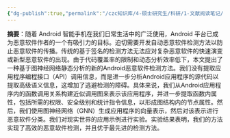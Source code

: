 ```yaml
---
{"dg-publish":true,"permalink":"/czc知识库/4-硕士研究生/科研/1-文献阅读笔记/2-图神经网络相关/202012.GNN_AMD：基于图神经网络调用图的 Android 恶意软件检测 Android Malware Detection based on Call Graph via Graph Neural Network/","dgPassFrontmatter":true,"created":"2024-07-27T11:24:58.375+08:00","updated":"2024-12-08T12:30:21.209+08:00"}
---
```



**摘要**：随着 Android 智能手机在我们日常生活中的广泛使用，Android 平台已成为恶意软件作者的一个有吸引力的目标。迫切需要开发自动恶意软件检测方法以防止恶意软件的传播。传统的基于签名的检测方法无法应对复杂恶意软件的快速演变或新型恶意软件的出现。由于代码覆盖率的限制和动态分析效率低下，本文提出了一种基于图神经网络静态分析的新的Android恶意软件检测方法。我们没有提取应用程序编程接口（API）调用信息，而是进一步分析Android应用程序的源代码以提取高级语义信息，这增加了逃避检测的障碍。具体来说，我们从Android应用程序内的函数调用关系构建近似调用图来表示该应用程序，并进一步提取函数内属性，包括所需的权限、安全级别和统计指令信息，以形成图结构内的节点属性。然后，我们使用图神经网络（GNN）生成应用程序的向量表示，然后对该表示进行恶意软件分类。我们对现实世界的应用示例进行实验。实验结果表明，我们的方法实现了高效的恶意软件检测，并且优于最先进的检测方法。
